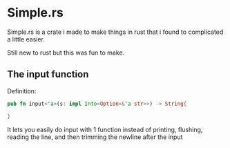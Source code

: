 # Simple.rs
Simple.rs is a crate i made to make things in rust that i found to complicated a little easier.

Still new to rust but this was fun to make.

## The input function

Definition:
```rust
pub fn input<'a>(s: impl Into<Option<&'a str>>) -> String{

}
```

It lets you easily do input with 1 function instead of printing, flushing, reading the line, and then trimming the newline after the input